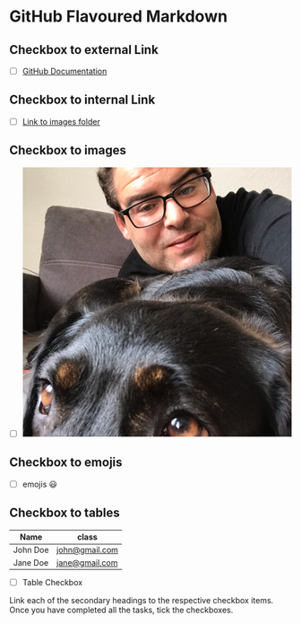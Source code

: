 # GitHub Flavoured Markdown

## Checkbox to external Link

- [ ]  [GitHub Documentation](https://help.github.com/en)

## Checkbox to internal Link

- [ ]  [Link to images folder](/images)

## Checkbox to images

- [ ] ![images](images/Profilbild_Sezai_Keskin.png)

## Checkbox to emojis

- [ ] emojis :smiley:

## Checkbox to tables

|Name    | class   |
| ------- | ------ |
| John Doe | john@gmail.com|
| Jane Doe | jane@gmail.com|

- [ ] Table Checkbox

Link each of the secondary headings to the respective checkbox items.
Once you have completed all the tasks, tick the checkboxes.
